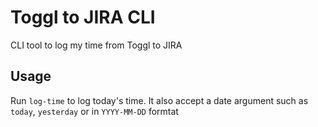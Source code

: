 # Toggl to JIRA CLI

CLI tool to log my time from Toggl to JIRA

## Usage
Run `log-time` to log today's time. It also accept a date argument such as `today`, `yesterday` or in `YYYY-MM-DD` formtat